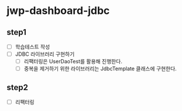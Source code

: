 # jwp-dashboard-jdbc

## step1
- [ ] 학습테스트 작성
- [ ] JDBC 라이브러리 구현하기
    - [ ] 리팩터링은 UserDaoTest를 활용해 진행한다.
    - [ ] 중복을 제거하기 위한 라이브러리는 JdbcTemplate 클래스에 구현한다.

## step2
- [ ] 리팩터링
